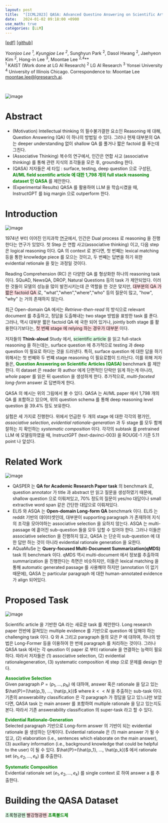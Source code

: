 ```yaml
---
layout: post
title:  "[ICML2023] QASA: Advanced Questino Answering on Scientific Articles"
date:   2024-01-02 09:18:00 +0900
use_math: true
categories: [LLM]
---
```


[[pdf]](https://proceedings.mlr.press/v202/lee23n/lee23n.pdf)
[[github]](https://github.com/lgresearch/QASA)

**Yoonjoo Lee <sup>1*</sup>, Kyungjae Lee <sup>2*</sup>, Sunghyun Park <sup>2</sup>, Dasol Hwang <sup>2</sup>, Jaehyeon Kim <sup>2</sup>, Hong-in Lee <sup>3</sup>, Moontae Lee <sup>2,4</sup>**
<br><sup>1</sup> KAIST (Work done at LG AI Research) <sup>2</sup> LG AI Research <sup>3</sup> Yonsei University <sup>4</sup> University of Illinois Chicago. Correspondence to: Moontae Lee <moontae.lee@lgresearch.ai>.

 &emsp;

![image](https://github.com/yong1-kim/yong1-kim.github.io/assets/42200027/302e9e4a-091a-48b0-8f75-4be57475fd9d)

# Abstract
- (Motivation) Intellectual thinking 의 필수불가결한 요소인 Reasoning 에 대해, Question Answering (QA) 이 하나의 방법일 수 있다. 그러나 현재 대부분의 QA 는 deeper understanding 없이 shallow QA 를 풀거나 짧은 factoid 를 푸는데 그친다.
- (Associative Thinking) 복수의 연구에서, 인간은 연합 사고 (associative thinking) 를 통해 관련 지식의 조각들을 모은 후, grounding 한다.
- (QASA) 저자들은 세 타입 : surface, testing, deep question 으로 구성된, <span style='color:green;font-weight:bold'> AI/ML field scentific article 에 대한 1,798 개의 full stack reasoning dataset 인 QASA </span>  를 제안한다.
- (Experimental Results) QASA 를 활용하여 LLM 을 학습시켰을 때, InstructGPT 를 big margin 으로 outperform 한다.

# Introduction 

![image](https://github.com/yong1-kim/yong1-kim.github.io/assets/42200027/20e0349a-cb2d-4fb9-94cc-cd7282d6382e)


1974년 부터 이어진 인지과학 [연구](https://www.sciencedirect.com/science/article/pii/0010027774900171)에서, 인간은 Dual process 로 
reasoning 을 진행한다는 연구가 있었다. 첫 Step 은 연합 사고(associative thinking) 이고, 다음 step 은 logical reasoning 이다.
QA 의 context 로 본다면, 첫 번째는 lexical matching 등을 통한 knowledge piece 를 모으는 것이고, 두 번째는 답변을 하기 위한 evidential retionale 을 찾는 과정일 것이다.

Reading Comprehension (RC) 은 다양한 QA 를 형상화한 하나의 reasoning task 이다.
SQuAD, NewsQA, DROP, Natural Questions 등의 task 가 제안되었다.
이러한 것들이 모델의 성능을 많이 발전시키는데 큰 역할을 한 것은 맞지만, <span style='background-color: #ffdce0'> 대부분의 QA 가 짧은 factoid QA </span> 로, "what","when","where","who" 등의 질문이 많고, "how", "why" 는 거의 존재하지 않는다.

최근 Open-domain QA 에서는 *Retrieve-then-read* 의 방식으로 relevant document 를 추출하고, 정답을 도출해내는 two stage 방법을 표방한 task 를 푼다.
그러나, 역시 대부분 짧은 factoid QA 에 국한 되어 있거나, jointly both stage 를 활용한다기보다는, <span style='background-color: #ffdce0'>  첫 번째 stage 에 relying 하는 경우가 대부분 </span>이다.

저자들의 **Think-aloud** Study 에서, <span style='background-color: #dcffe4'> scientific article </span>  을 읽고 full-stack reasoning 을 하는데는, surface question 에 추가적으로 testing 과 deep question 이 필요로 하다는 것을 드러낸다.
특히, surface question 에 대한 답을 하기 위해서는 첫 번째와 두 번쨰 stage reasoning 이 필요로함이 드러난다. 
이를 위해 저자들은, <span style='color:green;font-weight:bold'> Question Answering on Scientific Articles (QASA) </span> benchmark 를 제안한다. 
이 dataset 은 reader 와 author 에게 단편적인 단락만 읽게 하는게 아니라, *whole* paper 를 읽은 뒤 question 을 생성하게 한다.
추가적으로, *multi-faceted long-form* answer 로 답변하게 한다. 

QASA 의 예시는 위의 그림에서 볼 수 있다.
QASA 는  AI/ML paper 에서 1,798 개의 QA 를 포함하고 있으며, 위의 question schema 를 통해 deep reasoning level question 을 39.4\% 정도 보유한다.

실험은 세 가지로 진행한다. 위에서 언급한 두 개의 stage 에 대한 각각의 평가인, _associative selection_, _evidential rationale-generation_ 과 두 stage 를 모두 함께 잘하는 지 확인하는 _systematic composition_ 이다.
각각의 subtask 를 pretrained LLM 에 모델링하였을 때, InstructGPT (text-davinci-003) 을 ROUGE-1 기준 5.11 point 나 앞섰다.

# Related Work

![image](https://github.com/yong1-kim/yong1-kim.github.io/assets/42200027/fc193c97-70d3-4f4b-afcf-ab69428ec38f)

- QASPER 는 **QA for Academic Research Paper task** 의 benchmark 로, question annotator 가 title 과 abstract 만 읽고 질문을 생성하였기 때문에, shallow question 으로 이뤄져있고, 70\% 정도의 질문이 yes/no 대답이나 small extractive word span 같은 간단한 대답으로 이뤄져있다. 
- ELI5 와 ASQA 는 **Open-domain Long-form QA** benchmark 이다. ELI5 는 reddit 기반의 데이터셋인데, 대부분이 supporting paragraph 가 존재하여 지식의 조각을 모아야하는 associative selection 을 요하지 않는다. ASQA 는 multi-passage 에 흩어진 sub-question 들을 모두 답할 수 있어야 한다. 그러나 이들은 associative selection 을 진행하지 않고, QASA 는 단순히 sub-question 에 대한 답만 하는 것이 아니라 evidential rationale generation 을 요한다.
- AQuaMuSe 는 **Query-focused Multi-Document Summarization(qMDS)** task 의 benchmark 이다. qMDS 역시 multi-document 에서 정보를 추출하여 summarization 을 진행한다는 측면은 비슷하지만, 이들은 lexical matching 을 통해 automatic generated passage 를 사용해야 하지만 (annotation 이 없기 때문에), QASA 는 particular paragraph 에 대한 human-annotated evidence 가 align 되어있다.

# Proposed Task

![image](https://github.com/yong1-kim/yong1-kim.github.io/assets/42200027/3d4a1f7c-bdc9-4b5e-a7d3-f41003200e74)

Scientific article 을 기반한 QA 라는 새로운 task 를 제안한다.
Long research paper 전반에 걸쳐있는 multiple evidence 를 기반으로 question 에 답해야 하는 challenging task 이다.
Q 와 A 그리고 paragraph 들의 모은 P 에 대하여, 하나의 방법은 Long-Former 등을 이용하여 한 번에 paragraph 를 처리하는 것이다.
그러나 QASA task 에서는 각 qeustion 이 paper 로 부터 rationale 을 연결하는 능력이 필요하다.
따라서 저자들은  (1) associative selection, (2) evidential rationalegeneration, (3) systematic composition 세 step 으로 문제를 design 한다.

<span style='color:green;font-weight:bold'> Associative Selection </span>
<br>
Given paragraph $P=(p_1, ..., p_N)$ 에 대하여, answer 혹은 rationale 을 담고 있는 $\hat{P}=(\hat{p_1}, ..., \hat{p_k})$ where $k<<N$ 을 추출하는 sub-task 이다. 기존의 answerability classification 은 각 paragraph 가 정답을 담고 있느냐만 보았다면, QASA task 는 main answer 를 포함하여 multiple rationale 을 담고 있는지도 본다. 따라서 기존 answerability classification 의 super-task 라고 할 수 있다.

<span style='color:green;font-weight:bold'> Evidential Rationale-Generation </span>
<br>
Selected paragraph 기반으로 Long-form answer 의 기반이 되는 evidential rationale 을 생성하는 단계이다. 
Evidential rationale 은 (1) main answer 가 될 수 있고, (2) elaboration (i.e., sentences which elaborate on the main answer),
(3) auxiliary information (i.e., background knowledge that could be helpful to the user) 이 될 수 있다. 
$\hat{P}=(\hat{p_1}, ..., \hat{p_k})$ 에서 rationale set $(e_1, e_2,..., e_k)$ 를 추출한다.

<span style='color:green;font-weight:bold'> Systematic Composition </span>
<br>
Evidential rationale set $(e_1, e_2,..., e_k)$ 를 single context 로 하여 answer a 를 추출한다.

# Building the QASA Dataset

<span style='background-color: #dcffe4'> 초록형광펜 </span>
<span style='background-color: #ffdce0'> 빨강형광펜 </span>
<span style='color:green;font-weight:bold'> 초록볼드체 </span>
